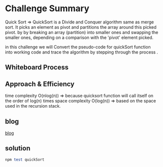 # Challenge Summary

Quick Sort => QuickSort is a Divide and Conquer algorithm same as merge sort. It picks an element as pivot and partitions the array around this picked pivot.
by  by breaking an array (partition) into smaller ones and swapping the smaller ones, depending on a comparison with the 'pivot' element picked.

in this challenge we will Convert the pseudo-code for quickSort function  into working code  and  trace the algorithm by stepping through the process .


## Whiteboard Process 



## Approach & Efficiency

  time complexity O(nlog(n)) => because quicksort function will call itself on the order of log(n) times
  space complexity O(log(n)) =>  based on the space used in the recursion stack.

## blog
[blog]()

## solution 
```ruby
npm test quickSort
```